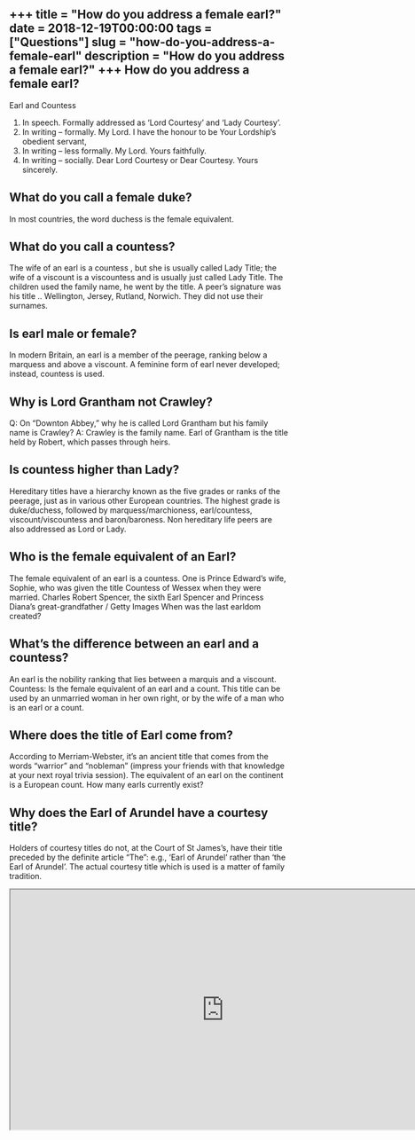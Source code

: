 +++
title = "How do you address a female earl?"
date = 2018-12-19T00:00:00
tags = ["Questions"]
slug = "how-do-you-address-a-female-earl"
description = "How do you address a female earl?"
+++
How do you address a female earl?
---------------------------------

Earl and Countess

1. In speech. Formally addressed as ‘Lord Courtesy’ and ‘Lady Courtesy’.
2. In writing – formally. My Lord. I have the honour to be Your Lordship’s obedient servant,
3. In writing – less formally. My Lord. Yours faithfully.
4. In writing – socially. Dear Lord Courtesy or Dear Courtesy. Yours sincerely.

What do you call a female duke?
-------------------------------

In most countries, the word duchess is the female equivalent.

What do you call a countess?
----------------------------

The wife of an earl is a countess , but she is usually called Lady Title; the wife of a viscount is a viscountess and is usually just called Lady Title. The children used the family name, he went by the title. A peer’s signature was his title .. Wellington, Jersey, Rutland, Norwich. They did not use their surnames.

Is earl male or female?
-----------------------

In modern Britain, an earl is a member of the peerage, ranking below a marquess and above a viscount. A feminine form of earl never developed; instead, countess is used.

Why is Lord Grantham not Crawley?
---------------------------------

Q: On “Downton Abbey,” why he is called Lord Grantham but his family name is Crawley? A: Crawley is the family name. Earl of Grantham is the title held by Robert, which passes through heirs.

Is countess higher than Lady?
-----------------------------

Hereditary titles have a hierarchy known as the five grades or ranks of the peerage, just as in various other European countries. The highest grade is duke/duchess, followed by marquess/marchioness, earl/countess, viscount/viscountess and baron/baroness. Non hereditary life peers are also addressed as Lord or Lady.

Who is the female equivalent of an Earl?
----------------------------------------

The female equivalent of an earl is a countess. One is Prince Edward’s wife, Sophie, who was given the title Countess of Wessex when they were married. Charles Robert Spencer, the sixth Earl Spencer and Princess Diana’s great-grandfather / Getty Images When was the last earldom created?

What’s the difference between an earl and a countess?
-----------------------------------------------------

An earl is the nobility ranking that lies between a marquis and a viscount. Countess: Is the female equivalent of an earl and a count. This title can be used by an unmarried woman in her own right, or by the wife of a man who is an earl or a count.

Where does the title of Earl come from?
---------------------------------------

According to Merriam-Webster, it’s an ancient title that comes from the words “warrior” and “nobleman” (impress your friends with that knowledge at your next royal trivia session). The equivalent of an earl on the continent is a European count. How many earls currently exist?

Why does the Earl of Arundel have a courtesy title?
---------------------------------------------------

Holders of courtesy titles do not, at the Court of St James’s, have their title preceded by the definite article “The”: e.g., ‘Earl of Arundel’ rather than ‘the Earl of Arundel’. The actual courtesy title which is used is a matter of family tradition.

<iframe allow="accelerometer; autoplay; clipboard-write; encrypted-media; gyroscope; picture-in-picture" allowfullscreen="" class="__youtube_prefs__  epyt-is-override  no-lazyload" data-no-lazy="1" data-origheight="433" data-origwidth="770" data-skipgform_ajax_framebjll="" height="433" id="_ytid_61738" loading="lazy" src="https://www.youtube.com/embed/EC-QcnI39-o?enablejsapi=1&autoplay=0&cc_load_policy=0&cc_lang_pref=&iv_load_policy=1&loop=0&modestbranding=0&rel=1&fs=1&playsinline=0&autohide=2&theme=dark&color=red&controls=1&" title="YouTube player" width="770"></iframe>